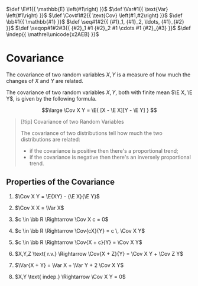 $\def \E#1{{ \mathbb{E} \left(#1\right) }}$
$\def \Var#1{{ \text{Var} \left(#1\right) }}$
$\def \Cov#1#2{{ \text{Cov} \left(#1,#2\right) }}$
$\def \bb#1{{ \mathbb{#1} }}$
$\def \seq#1#2{{ {#1}_1, {#1}_2, \ldots, {#1}_{#2} }}$
$\def \seqop#1#2#3{{ {#2}_1 #1 {#2}_2 #1 \cdots #1 {#2}_{#3} }}$
$\def \indep{{ \mathrel\unicode{x2AEB} }}$

# Covariance

The covariance of two random variables $X,Y$ is a measure of how much the changes of $X$ and $Y$ are related.

The covariance of two random variables $X,Y$, both with finite mean $\E X, \E Y$, is given by the following formula.

$$\large
	\Cov X Y = \E{ [X - \E X][Y - \E Y] }
$$

> [!tip] Covariance of two Random Variables
> 
> The covariance of two distributions tell how much the two distributions are related:
> - if the covariance is positive then there's a proportional trend;
> - if the covariance is negative then there's an inversely proportional trend.

## Properties of the Covariance

1. $\Cov X Y = \E{XY} - {\E X}{\E Y}$

2. $\Cov X X = \Var X$

3. $c \in \bb R \Rightarrow \Cov X c = 0$

4. $c \in \bb R \Rightarrow \Cov{cX}{Y} = c \, \Cov X Y$

5. $c \in \bb R \Rightarrow \Cov{X + c}{Y} = \Cov X Y$

6. $X,Y,Z \text{ r.v.} \Rightarrow \Cov{X + Z}{Y} = \Cov X Y + \Cov Z Y$

7. $\Var{X + Y} = \Var X + \Var Y + 2 \Cov X Y$

8. $X,Y \text{ indep.} \Rightarrow \Cov X Y = 0$
